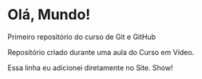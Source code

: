 # Olá, Mundo!
 Primeiro repositório do curso de Git e GitHub

Repositório criado durante uma aula do Curso em Vídeo.

Essa linha eu adicionei diretamente no Site. Show!

